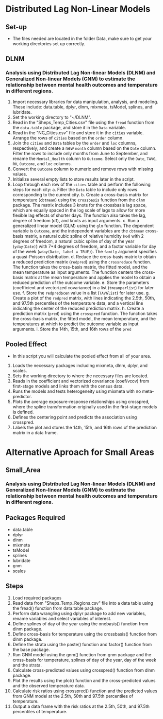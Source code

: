# Distributed Lag Non-Linear Models

## Set-up
- The files needed are located in the folder Data, make sure to get your working directories set up correctly.

## DLNM
### Analysis using Distributed Lag Non-linear Models (DLNM) and Generalized Non-linear Models (GNM) to estimate the relationship between mental health outcomes and temperature in different regions.

1. Import necessary libraries for data manipulation, analysis, and modeling. These include: data.table, dplyr, dlnm, mixmeta, tsModel, splines, and lubridate.
2. Set the working directory to "~/DLNM".
3. Read in the "Sheps_Temp_Cities.csv" file using the `fread` function from the `data.table` package, and store it in the `Data` variable.
4. Read in the "NC_Cities.csv" file and store it in the `cities` variable. Arrange the rows of `cities` based on the `order` column.
5. Join the `cities` and `Data` tables by the `order` and `loc` columns, respectively, and create a new `month` column based on the `Date` column. Filter the rows to include only months from June to September, and rename the `Mental_Health` column to `Outcome`. Select only the `Date`, `TAVG`, `RH`, `Outcome`, and `loc` columns.
6. Convert the `Outcome` column to numeric and remove rows with missing values.
7. Initialize several empty lists to store results later in the script.
8. Loop through each row of the `cities` table and perform the following steps for each city:
    a. Filter the `Data` table to include only rows corresponding to the current city.
    b. Create a cross-basis matrix for temperature (`cbtmean`) using the `crossbasis` function from the `dlnm` package. The matrix includes 3 knots for the crossbasis lag space, which are equally spaced in the log scale of lags to allow for more flexible lag effects of shorter days. The function also takes the lag, degree of freedom (df), and knots as input arguments.
    c. Run a generalized linear model (GLM) using the `glm` function. The dependent variable is `Outcome`, and the independent variables are the `cbtmean` cross-basis matrix, a natural cubic spline of relative humidity (`RH`) with 2 degrees of freedom, a natural cubic spline of day of the year (`yday(Date)`) with 7*4 degrees of freedom, and a factor variable for day of the week (`wday(Date, label = TRUE)`). The `family` argument specifies a quasi-Poisson distribution.
    d. Reduce the cross-basis matrix to obtain a reduced prediction matrix (`redpred`) using the `crossreduce` function. The function takes the cross-basis matrix, the fitted model, and the mean temperature as input arguments. The function centers the cross-basis matrix at the mean temperature and applies the model to obtain a reduced prediction of the outcome variable.
    e. Store the parameters (coefficient and vectorized covariance) in a list (`tmeanparlist`) for later use.
    f. Store the `redpred$cen` value in a list (`TAVGlist`) for later use.
    g. Create a plot of the `redpred` matrix, with lines indicating the 2.5th, 50th, and 97.5th percentiles of the temperature data, and a vertical line indicating the center of the reduced prediction matrix.
    h. Create a prediction matrix (`pred`) using the `crosspred` function. The function takes the cross-basis matrix, the fitted model, the mean temperature, and the temperatures at which to predict the outcome variable as input arguments.
    i. Store the 14th, 15th, and 16th rows of the `pred`

## Pooled Effect
- In this script you will calculate the pooled effect from all of your area.

1. Loads the necessary packages including mixmeta, dlnm, dplyr, and scales.
2. Sets the working directory to where the necessary files are located.
3. Reads in the coefficient and vectorized covariance (coef/vcov) from first-stage models and links them with the census data.
4. Runs the models and tests heterogeneity using mixmeta with no meta-predictor.
5. Plots the average exposure-response relationships using crosspred, where the spline transformation originally used in the first-stage models is defined.
6. Defines the centering point and predicts the association using crosspred.
7. Labels the plot and stores the 14th, 15th, and 16th rows of the prediction matrix in a data frame.

# Alternative Aproach for Small Areas

## Small_Area
### Analysis using Distributed Lag Non-linear Models (DLNM) and Generalized Non-linear Models (GNM) to estimate the relationship between mental health outcomes and temperature in different regions.

## Packages Required
- data.table
- dplyr
- dlnm
- mixmeta
- tsModel
- splines
- lubridate
- gnm
- scales

## Steps
1. Load required packages
2. Read data from "Sheps_Temp_Regions.csv" file into a data table using the fread() function from data.table package.
3. Perform data wrangling using dplyr package to add new variables, rename variables and select variables of interest.
4. Define splines of day of the year using the onebasis() function from dlnm package.
5. Define cross-basis for temperature using the crossbasis() function from dlnm package.
6. Define the strata using the paste() function and factor() function from the base package.
7. Run GNM model using the gnm() function from gnm package and the cross-basis for temperature, splines of day of the year, day of the week and the strata.
8. Calculate cross-predicted values using crosspred() function from dlnm package.
9. Plot the results using the plot() function and the cross-predicted values and the observed temperature data.
10. Calculate risk ratios using crosspred() function and the predicted values from GNM model at the 2.5th, 50th and 97.5th percentiles of temperature.
11. Output a data frame with the risk ratios at the 2.5th, 50th, and 97.5th percentiles of temperature.
